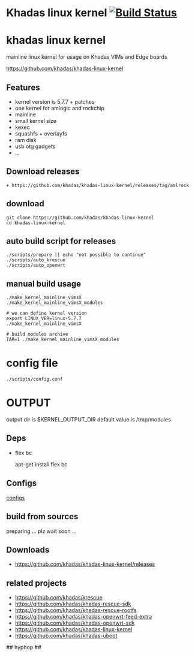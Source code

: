 # Khadas linux kernel [![Build Status](https://github.com/khadas/khadas-linux-kernel/workflows/Build/badge.svg)](https://github.com/khadas/khadas-linux-kernel/actions)

<!--
[![Build Status](https://travis-ci.org/krescue/khadas-linux-kernel.svg?branch=master)](https://travis-ci.org/krescue/khadas-linux-kernel)
-->

# khadas linux kernel

mainline linux kernel for usage on Khadas VIMs and Edge boards 

https://github.com/khadas/khadas-linux-kernel

## Features

+ kernel version is 5.7.7 + patches
+ one kernel for amlogic and rockchip
+ mainline 
+ small kernel size
+ kexec
+ squashfs + overlayfs
+ ram disk
+ usb otg gadgets
+ ...

## Download releases

    + https://github.com/khadas/khadas-linux-kernel/releases/tag/amlrock

## download

    git clone https://github.com/khadas/khadas-linux-kernel
    cd khadas-linux-kernel

## auto build script for releases
    ./scripts/prepare || echo "not possible to continue"
    ./scripts/auto_krescue
    ./scripts/auto_openwrt

## manual build usage

    ./make_kernel_mainline_vimsX
    ./make_kernel_mainline_vimsX_modules

    # we can define kernel version
    export LINUX_VER=linux-5.7.7
    ./make_kernel_mainline_vimsX

    # build modules archive
    TAR=1 ./make_kernel_mainline_vimsX_modules

# config file

    ./scripts/config.conf

# OUTPUT

output dir is $KERNEL_OUTPUT_DIR default value is /tmp/modules

## Deps

+ flex bc 

    apt-get install flex bc 

## Configs

[configs](configs)

## build from sources

preparing ... plz wait soon ...

## Downloads

+ https://github.com/khadas/khadas-linux-kernel/releases

## related projects

+ https://github.com/khadas/krescue
+ https://github.com/khadas/khadas-rescue-sdk
+ https://github.com/khadas/khadas-rescue-rootfs
+ https://github.com/khadas/khadas-openwrt-feed-extra
+ https://github.com/khadas/khadas-openwrt-sdk
+ https://github.com/khadas/khadas-linux-kernel
+ https://github.com/khadas/khadas-uboot

\## hyphop ##
